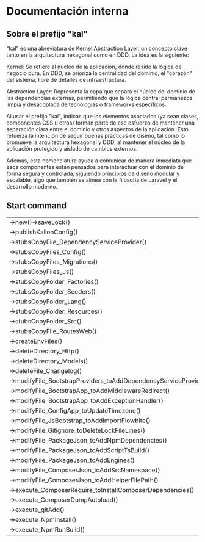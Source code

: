 # Documentación interna

## Sobre el prefijo "kal"

"kal" es una abreviatura de Kernel Abstraction Layer, un concepto clave tanto en la arquitectura hexagonal como en DDD. La idea es la siguiente:

Kernel: Se refiere al núcleo de la aplicación, donde reside la lógica de negocio pura. En DDD, se prioriza la centralidad del dominio, el "corazón" del sistema, libre de detalles de infraestructura.

Abstraction Layer: Representa la capa que separa el núcleo del dominio de las dependencias externas, permitiendo que la lógica central permanezca limpia y desacoplada de tecnologías o frameworks específicos.

Al usar el prefijo "kal", indicas que los elementos asociados (ya sean clases, componentes CSS u otros) forman parte de ese esfuerzo de mantener una separación clara entre el dominio y otros aspectos de la aplicación. Esto refuerza la intención de seguir buenas prácticas de diseño, tal como lo promueve la arquitectura hexagonal y DDD, al mantener el núcleo de la aplicación protegido y aislado de cambios externos.

Además, esta nomenclatura ayuda a comunicar de manera inmediata que esos componentes están pensados para interactuar con el dominio de forma segura y controlada, siguiendo principios de diseño modular y escalable, algo que también se alinea con la filosofía de Laravel y el desarrollo moderno.

## Start command

|                                                                  |              |             |
|------------------------------------------------------------------|--------------|-------------|
| ->new()->saveLock()                                              |              | developMode |
| ->publishKalionConfig()                                          |              | developMode |
| ->stubsCopyFile_DependencyServiceProvider()                      |              |             |
| ->stubsCopyFiles_Config()                                        |              |             |
| ->stubsCopyFiles_Migrations()                                    | skipExamples |             |
| ->stubsCopyFiles_Js()                                            |              |             |
| ->stubsCopyFolder_Factories()                                    | skipExamples |             |
| ->stubsCopyFolder_Seeders()                                      | skipExamples |             |
| ->stubsCopyFolder_Lang()                                         |              |             |
| ->stubsCopyFolder_Resources()                                    | skipExamples |             |
| ->stubsCopyFolder_Src()                                          | skipExamples |             |
| ->stubsCopyFile_RoutesWeb()                                      | skipExamples |             |
| ->createEnvFiles()                                               | skipExamples | developMode |
| ->deleteDirectory_Http()                                         | skipExamples |             |
| ->deleteDirectory_Models()                                       | skipExamples |             |
| ->deleteFile_Changelog()                                         |              |             |
| ->modifyFile_BootstrapProviders_toAddDependencyServiceProvider() | skipExamples |             |
| ->modifyFile_BootstrapApp_toAddMiddlewareRedirect()              |              |             |
| ->modifyFile_BootstrapApp_toAddExceptionHandler()                |              |             |
| ->modifyFile_ConfigApp_toUpdateTimezone()                        |              |             |
| ->modifyFile_JsBootstrap_toAddImportFlowbite()                   |              |             |
| ->modifyFile_Gitignore_toDeleteLockFileLines()                   |              | developMode |
| ->modifyFile_PackageJson_toAddNpmDependencies()                  |              |             |
| ->modifyFile_PackageJson_toAddScriptTsBuild()                    |              |             |
| ->modifyFile_PackageJson_toAddEngines()                          |              |             |
| ->modifyFile_ComposerJson_toAddSrcNamespace()                    | skipExamples |             |
| ->modifyFile_ComposerJson_toAddHelperFilePath()                  | skipExamples |             |
| ->execute_ComposerRequire_toInstallComposerDependencies()        |              | developMode |
| ->execute_ComposerDumpAutoload()                                 |              |             |
| ->execute_gitAdd()                                               |              |             |
| ->execute_NpmInstall()                                           |              | developMode |
| ->execute_NpmRunBuild()                                          |              | developMode |
